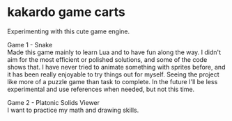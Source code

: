 # kakardo game carts
Experimenting with this cute game engine.

Game 1 - Snake<br/>
Made this game mainly to learn Lua and to have fun along the way. I didn't aim for the most efficient or polished solutions, and some of the code shows that. I have never tried to animate something with sprites before, and it has been really enjoyable to try things out for myself. Seeing the project like more of a puzzle game than task to complete. In the future I'll be less experimental and use references when needed, but not this time.

Game 2 - Platonic Solids Viewer<br/>
I want to practice my math and drawing skills.
